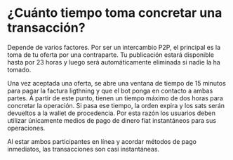 # ¿Cuánto tiempo toma concretar una transacción?

Depende de varios factores. Por ser un intercambio P2P, el principal es la toma de tu oferta por una contraparte. Tu publicación estará disponible hasta por 23 horas y luego será automáticamente eliminada si nadie la ha tomado.

Una vez aceptada una oferta, se abre una ventana de tiempo de 15 minutos para pagar la factura ligthning y que el bot ponga en contacto a ambas partes. A partir de este punto, tienen un tiempo máximo de dos horas para concretar la operación. Si pasa ese tiempo, la orden expira y los sats serán devueltos a la wallet de procedencia. Por esta razón los usuarios deben utilizar únicamente medios de pago de dinero fíat instantáneos para sus operaciones.

Al estar ambos participantes en línea y acordar métodos de pago inmediatos, las transacciones son casi instantáneas.
